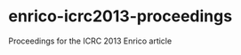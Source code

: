 enrico-icrc2013-proceedings
===========================

Proceedings for the ICRC 2013 Enrico article
